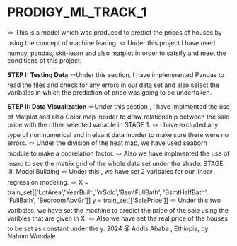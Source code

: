 # PRODIGY_ML_TRACK_1
🪢 This is a model which was produced to predict the prices of houses by using the concept of machine learing.
🪢 Under this project I have used numpy, pandas, skit-learn and also matplot in order to satsify and meet the conditions of this project.

**STEP I: Testing Data**
   🪢Under this section, I have implemnented Pandas to read the files and check for any errors in our data set and also select the varibales in which the prediction of price was going to be undertaken.
   
**STEP II: Data Visualization**
   🪢Under this section , I have implmented the use of Matplot and also Color map inorder to draw relationship between the sale price with the other selected variable in STAGE 1.
   🪢 I have excluded any type of non numerical and irrelvant data inorder to make sure there were no errors.
   🪢 Under the division of the heat map, we have used seaborn module to make a coorelation factor.
   🪢 Also we have implmented the use of msno to see the matrix grid of the whole data set under the shade.
STAGE III: Model Building
 🪢 Under this , we have set 2 varibales for our linear regression modeling.
   🪢 X = train_set[['LotArea','YearBuilt','YrSold','BsmtFullBath', 'BsmtHalfBath', 'FullBath', 'BedroomAbvGr']]
       y = train_set[['SalePrice']]
      🪢 Under this two varibales, we have set the machine to predict the price of the sale using the varibles that are given in X.
      🪢 Also we have set the real price of the houses to be set as constant under the y.
  2024 @ Addis Ababa , Ethiopia, by Nahom Wondale 
 
   

